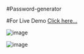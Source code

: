#Password-generator

#For Live Demo [Click here...](https://vipul1432.github.io/50_days-of-Javascript-Challenge/Day31_Password-generator/)

![image](https://user-images.githubusercontent.com/81670997/171089484-5491dbcb-1736-45d4-b5e4-5dfea3adfa5f.png)

![image](https://user-images.githubusercontent.com/81670997/171089562-5b3b0141-7109-43b8-b2f9-84d992232244.png)

